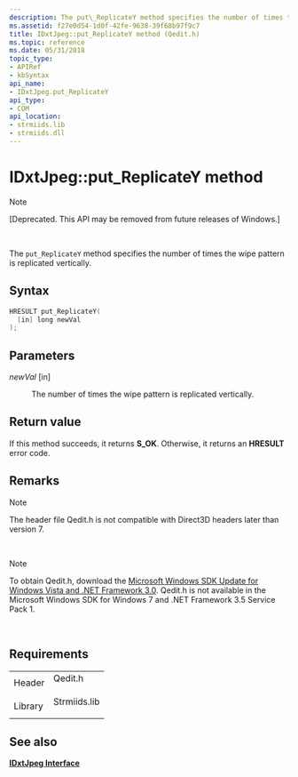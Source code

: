 ```yaml
---
description: The put\_ReplicateY method specifies the number of times the wipe pattern is replicated vertically.
ms.assetid: f27e0d54-1d0f-42fe-9638-39f68b97f9c7
title: IDxtJpeg::put_ReplicateY method (Qedit.h)
ms.topic: reference
ms.date: 05/31/2018
topic_type: 
- APIRef
- kbSyntax
api_name: 
- IDxtJpeg.put_ReplicateY
api_type: 
- COM
api_location: 
- strmiids.lib
- strmiids.dll
---
```


# IDxtJpeg::put\_ReplicateY method

> [!Note]  
> \[Deprecated. This API may be removed from future releases of Windows.\]

 

The `put_ReplicateY` method specifies the number of times the wipe pattern is replicated vertically.

## Syntax


```C++
HRESULT put_ReplicateY(
  [in] long newVal
);
```



## Parameters

<dl> <dt>

*newVal* \[in\]
</dt> <dd>

The number of times the wipe pattern is replicated vertically.

</dd> </dl>

## Return value

If this method succeeds, it returns **S\_OK**. Otherwise, it returns an **HRESULT** error code.

## Remarks

> [!Note]  
> The header file Qedit.h is not compatible with Direct3D headers later than version 7.

 

> [!Note]  
> To obtain Qedit.h, download the [Microsoft Windows SDK Update for Windows Vista and .NET Framework 3.0](https://msdn.microsoft.com/windowsvista/bb980924.aspx). Qedit.h is not available in the Microsoft Windows SDK for Windows 7 and .NET Framework 3.5 Service Pack 1.

 

## Requirements



|                    |                                                                                         |
|--------------------|-----------------------------------------------------------------------------------------|
| Header<br/>  | <dl> <dt>Qedit.h</dt> </dl>      |
| Library<br/> | <dl> <dt>Strmiids.lib</dt> </dl> |



## See also

<dl> <dt>

[**IDxtJpeg Interface**](idxtjpeg.md)
</dt> </dl>

 

 




